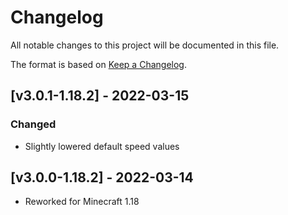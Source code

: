 # Changelog
All notable changes to this project will be documented in this file.

The format is based on [Keep a Changelog].

## [v3.0.1-1.18.2] - 2022-03-15
### Changed
- Slightly lowered default speed values

## [v3.0.0-1.18.2] - 2022-03-14
- Reworked for Minecraft 1.18

[Keep a Changelog]: https://keepachangelog.com/en/1.0.0/
